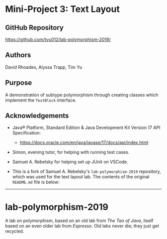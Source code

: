 # Mini-Project 3: Text Layout

## GitHub Repository

https://github.com/tyu012/lab-polymorphism-2019/

## Authors

David Rhoades, Alyssa Trapp, Tim Yu

## Purpose

A demonstration of subtype polymorphism through creating classes which implement
the `TextBlock` interface.

## Acknowledgements

* Java® Platform, Standard Edition & Java Development Kit Version 17 API Specification:
  * https://docs.oracle.com/en/java/javase/17/docs/api/index.html

* Simon, evening tutor, for helping with running test cases.

* Samuel A. Rebelsky for helping set up JUnit on VSCode.

* This is a fork of Samuel A. Rebelsky's `lab-polymorphism-2019` repository,
  which was used for the text layout lab.
  The contents of the original `README.md` file is below:

--------------------------------------------------------------------------------

lab-polymorphism-2019
=====================

A lab on polymorphism, based on an old lab from _The Tao of Java_, itself
based on an even older lab from _Espresso_.  Old labs never die; they just
get recycled.
